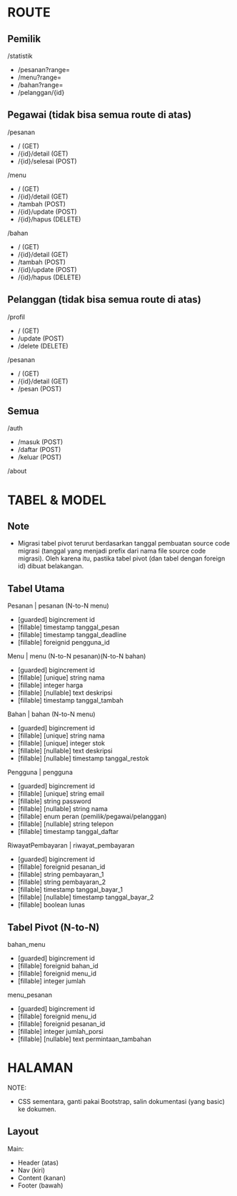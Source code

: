 # ROUTE

## Pemilik

/statistik

-   /pesanan?range=
-   /menu?range=
-   /bahan?range=
-   /pelanggan/{id}

## Pegawai (tidak bisa semua route di atas)

/pesanan

-   / (GET)
-   /{id}/detail (GET)
-   /{id}/selesai (POST)

/menu

-   / (GET)
-   /{id}/detail (GET)
-   /tambah (POST)
-   /{id}/update (POST)
-   /{id}/hapus (DELETE)

/bahan

-   / (GET)
-   /{id}/detail (GET)
-   /tambah (POST)
-   /{id}/update (POST)
-   /{id}/hapus (DELETE)

## Pelanggan (tidak bisa semua route di atas)

/profil

-   / (GET)
-   /update (POST)
-   /delete (DELETE)

/pesanan

-   / (GET)
-   /{id}/detail (GET)
-   /pesan (POST)

## Semua

/auth

-   /masuk (POST)
-   /daftar (POST)
-   /keluar (POST)

/about

# TABEL & MODEL

## Note

-   Migrasi tabel pivot terurut berdasarkan tanggal pembuatan source code migrasi (tanggal yang menjadi prefix dari nama file source code migrasi). Oleh karena itu, pastika tabel pivot (dan tabel dengan foreign id) dibuat belakangan.

## Tabel Utama

Pesanan | pesanan (N-to-N menu)

-   [guarded] bigincrement id
-   [fillable] timestamp tanggal_pesan
-   [fillable] timestamp tanggal_deadline
-   [fillable] foreignid pengguna_id

Menu | menu (N-to-N pesanan)(N-to-N bahan)

-   [guarded] bigincrement id
-   [fillable] [unique] string nama
-   [fillable] integer harga
-   [fillable] [nullable] text deskripsi
-   [fillable] timestamp tanggal_tambah

Bahan | bahan (N-to-N menu)

-   [guarded] bigincrement id
-   [fillable] [unique] string nama
-   [fillable] [unique] integer stok
-   [fillable] [nullable] text deskripsi
-   [fillable] [nullable] timestamp tanggal_restok

Pengguna | pengguna

-   [guarded] bigincrement id
-   [fillable] [unique] string email
-   [fillable] string password
-   [fillable] [nullable] string nama
-   [fillable] enum peran (pemilik/pegawai/pelanggan)
-   [fillable] [nullable] string telepon
-   [fillable] timestamp tanggal_daftar

RiwayatPembayaran | riwayat_pembayaran

-   [guarded] bigincrement id
-   [fillable] foreignid pesanan_id
-   [fillable] string pembayaran_1
-   [fillable] string pembayaran_2
-   [fillable] timestamp tanggal_bayar_1
-   [fillable] [nullable] timestamp tanggal_bayar_2
-   [fillable] boolean lunas

## Tabel Pivot (N-to-N)

bahan_menu

-   [guarded] bigincrement id
-   [fillable] foreignid bahan_id
-   [fillable] foreignid menu_id
-   [fillable] integer jumlah

menu_pesanan

-   [guarded] bigincrement id
-   [fillable] foreignid menu_id
-   [fillable] foreignid pesanan_id
-   [fillable] integer jumlah_porsi
-   [fillable] [nullable] text permintaan_tambahan

# HALAMAN

NOTE:

-   CSS sementara, ganti pakai Bootstrap, salin dokumentasi (yang basic) ke dokumen.

## Layout

Main:

-   Header (atas)
-   Nav (kiri)
-   Content (kanan)
-   Footer (bawah)

##
